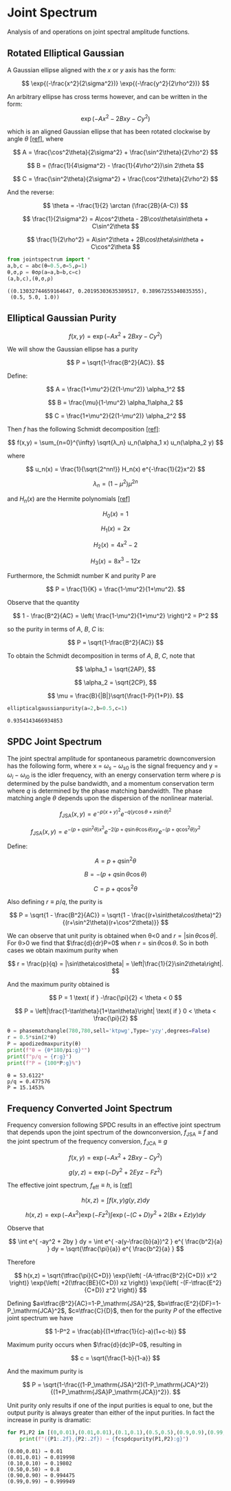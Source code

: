 # Joint Spectrum

Analysis of and operations on joint spectral amplitude functions.

## Rotated Elliptical Gaussian

A Gaussian ellipse aligned with the $x$ or $y$ axis has the form:

$$ \exp{(-\frac{x^2}{2\sigma^2})} \exp{(-\frac{y^2}{2\rho^2})} $$

An arbitrary ellipse has cross terms however, and can be written in the form:

$$ \exp{(-Ax^2-2Bxy-Cy^2)} $$

which is an aligned Gaussian ellipse that has been rotated clockwise by angle $\theta$ [[ref]](https://en.wikipedia.org/wiki/Gaussian_function#Meaning_of_parameters_for_the_general_equation), where

$$ A = \frac{\cos^2\theta}{2\sigma^2} + \frac{\sin^2\theta}{2\rho^2} $$

$$ B = (\frac{1}{4\sigma^2} - \frac{1}{4\rho^2})\sin 2\theta $$

$$ C = \frac{\sin^2\theta}{2\sigma^2} + \frac{\cos^2\theta}{2\rho^2} $$

And the reverse:

$$ \theta = -\frac{1}{2} \arctan (\frac{2B}{A-C}) $$

$$ \frac{1}{2\sigma^2} = A\cos^2\theta - 2B\cos\theta\sin\theta + C\sin^2\theta $$

$$ \frac{1}{2\rho^2} = A\sin^2\theta + 2B\cos\theta\sin\theta + C\cos^2\theta $$




```python
from jointspectrum import *
a,b,c = abc(θ=0.5,σ=5,ρ=1)
θ,σ,ρ = θσρ(a=a,b=b,c=c)
(a,b,c),(θ,σ,ρ)
```




    ((0.13032744659164647, 0.20195303635389517, 0.38967255340835355),
     (0.5, 5.0, 1.0))



## Elliptical Gaussian Purity

$$f(x,y) = \exp{\left( -A x^2 + 2B xy - C y^2 \right)}$$

We will show the Gaussian ellipse has a purity

$$ P = \sqrt{1-\frac{B^2}{AC}}. $$

Define:

$$ A = \frac{1+\mu^2}{2(1-\mu^2)} \alpha_1^2 $$

$$ B = \frac{\mu}{1-\mu^2} \alpha_1\alpha_2 $$

$$ C = \frac{1+\mu^2}{2(1-\mu^2)} \alpha_2^2 $$

Then $f$ has the following Schmidt decomposition [[ref]](https://arxiv.org/abs/quant-ph/0305192):

$$ f(x,y) = \sum_{n=0}^{\infty} \sqrt{λ_n} u_n(\alpha_1 x) u_n(\alpha_2 y) $$

where

$$ u_n(x) = \frac{1}{\sqrt{2^nn!}} H_n(x) e^{-\frac{1}{2}x^2} $$

$$ λ_n = (1-\mu^2) \mu^{2n} $$

and $H_n(x)$ are the Hermite polynomials [[ref]](https://en.wikipedia.org/wiki/Hermite_polynomials)

<!-- $H_0(x)=1$, $H_1(x)=2x$, $H_2(x)=4x^2-2$, $H_3(x)=8x^3-12x$, $H_4(x)=16x^4-48x^2+12$, ... -->

$$ H_0(x) = 1 $$

$$ H_1(x) = 2x $$

$$ H_2(x) = 4x^2 - 2 $$

$$ H_3(x) = 8x^3 - 12x $$

Furthermore, the Schmidt number K and purity P are

$$ P = \frac{1}{K} = \frac{1-\mu^2}{1+\mu^2}. $$

Observe that the quantity

$$ 1 - \frac{B^2}{AC} = \left( \frac{1-\mu^2}{1+\mu^2} \right)^2 = P^2 $$

so the purity in terms of $A$, $B$, $C$ is:

$$ P = \sqrt{1-\frac{B^2}{AC}} $$

To obtain the Schmidt decomposition in terms of $A$, $B$, $C$, note that

$$ \alpha_1 = \sqrt{2AP}, $$

$$ \alpha_2 = \sqrt{2CP}, $$

$$ \mu = \frac{B}{|B|}\sqrt{\frac{1-P}{1+P}}. $$




```python
ellipticalgaussianpurity(a=2,b=0.5,c=1)

```




    0.9354143466934853



## SPDC Joint Spectrum

The joint spectral amplitude for spontaneous parametric downconversion has the following form, where x = $ω_s-ω_{s0}$ is the signal frequency and y = $ω_i-ω_{i0}$ is the idler frequency, with an energy conservation term where $p$ is determined by the pulse bandwidth, and a momentum conservation term where $q$ is determined by the phase matching bandwidth. The phase matching angle $θ$ depends upon the dispersion of the nonlinear material.

$$ f_\mathrm{JSA}(x,y) = e^{-p(x+y)^2} e^{-q(y\cos\theta+x\sin\theta)^2} $$

$$ f_\mathrm{JSA}(x,y) = e^{-(p+q\sin^2\theta)x^2} e^{-2(p+q\sin\theta\cos\theta)xy} e^{-(p+q\cos^2\theta)y^2}$$

Define:

$$ A = p+q\sin^2\theta $$

$$ B = -(p+q\sin\theta\cos\theta) $$

$$ C = p+q\cos^2\theta $$

Also defining $r ≡ p/q$, the purity is

$$ P = \sqrt{1 - \frac{B^2}{AC}} = \sqrt{1 - \frac{(r+\sin\theta\cos\theta)^2}{(r+\sin^2\theta)(r+\cos^2\theta)}} $$

We can observe that unit purity is obtained when θ<0 and $r=|\sin\theta\cos\theta|$. For θ>0 we find that $\frac{d}{dr}P=0$ when $r=\sin\theta\cos\theta$. So in both cases we obtain maximum purity when

$$ r = \frac{p}{q} = |\sin\theta\cos\theta|  = \left|\frac{1}{2}\sin2\theta\right|. $$

And the maximum purity obtained is

$$ P = 1 \text{ if } -\frac{\pi}{2} < \theta < 0 $$

$$ P = \left|\frac{1-\tan\theta}{1+\tan\theta}\right| \text{ if } 0 < \theta < \frac{\pi}{2} $$

<!-- 
$$
P =
\left\{
\begin{aligned}
&  1  & \text{if}& & -\frac{\pi}{2} < \theta < 0 \\
&\left|\frac{1-\tan\theta}{1+\tan\theta}\right| & \text{if}& & 0 < \theta < \frac{\pi}{2}
\end{aligned}
\right.
$$
-->


```python
θ = phasematchangle(780,780,sell='ktpwg',Type='yzy',degrees=False)
r = 0.5*sin(2*θ)
P = apodizedmaxpurity(θ)
print(f"θ = {θ*180/pi:g}°")
print(f"p/q = {r:g}")
print(f"P = {100*P:g}%")
```

    θ = 53.6122°
    p/q = 0.477576
    P = 15.1453%
    

## Frequency Converted Joint Spectrum

Frequency conversion following SPDC results in an effective joint spectrum that depends upon the joint spectrum of the downconversion, $f_\mathrm{JSA}≡f$ and the joint spectrum of the frequency conversion, $f_\mathrm{JCA}≡g$

$$ f(x,y) = \exp{\left( -A x^2 + 2B xy - C y^2 \right)} $$

$$ g(y,z) = \exp{\left( -D y^2 + 2E yz - F z^2 \right)} $$

The effective joint spectrum, $f_\mathrm{eff}≡h$, is [[ref]](https://link.aps.org/accepted/10.1103/PhysRevApplied.17.064014)

$$ h(x,z) = \int f(x,y) g(y,z) dy $$

$$ h(x,z) = \exp{\left( -A x^2 \right)} \exp{\left( -F z^2 \right)} \int \exp{\left( -(C+D) y^2 + 2(Bx+Ez) y \right)} dy $$

Observe that

$$ \int e^{ -ay^2 + 2by } dy = \int e^{ -a(y-\frac{b}{a})^2 } e^{ \frac{b^2}{a} } dy = \sqrt{\tfrac{\pi}{a}} e^{ \frac{b^2}{a} } $$

Therefore

$$ h(x,z) = \sqrt{\tfrac{\pi}{C+D}} \exp{\left( -(A-\tfrac{B^2}{C+D}) x^2 \right)}
            \exp{\left( +2(\tfrac{BE}{C+D}) xz \right)} 
            \exp{\left( -(F-\tfrac{E^2}{C+D}) z^2 \right)} $$

Defining $a≡\tfrac{B^2}{AC}=1-P_\mathrm{JSA}^2$,  $b≡\tfrac{E^2}{DF}=1-P_\mathrm{JCA}^2$,  $c≡\tfrac{C}{D}$, then for the purity $P$ of the effective joint spectrum we have

$$ 1-P^2 = \frac{ab}{(1+\tfrac{1}{c}-a)(1+c-b)} $$

Maximum purity occurs when $\frac{d}{dc}P=0$, resulting in

$$ c = \sqrt{\frac{1-b}{1-a}} $$

And the maximum purity is

$$ P = \sqrt{1-\frac{(1-P_\mathrm{JSA}^2)(1-P_\mathrm{JCA}^2)}{(1+P_\mathrm{JSA}P_\mathrm{JCA})^2}}. $$

Unit purity only results if one of the input purities is equal to one, but the output purity is always greater than either of the input purities. In fact the increase in purity is dramatic:



```python
for P1,P2 in [(0,0.01),(0.01,0.01),(0.1,0.1),(0.5,0.5),(0.9,0.9),(0.99,0.99)]:
    print(f"({P1:.2f},{P2:.2f}) → {fcspdcpurity(P1,P2):g}")
```

    (0.00,0.01) → 0.01
    (0.01,0.01) → 0.019998
    (0.10,0.10) → 0.19802
    (0.50,0.50) → 0.8
    (0.90,0.90) → 0.994475
    (0.99,0.99) → 0.999949
    
